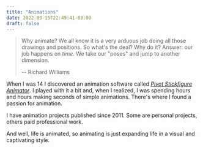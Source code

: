 ```yaml
---
title: "Animations"
date: 2022-03-15T22:49:41-03:00
draft: false
---
```


> Why animate?
> We all know it is a very arduous job doing all those drawings and positions.
> So what's the deal?
> Why do it?
> Answer: our job happens on *time*.
> We take our "poses" and jump to another dimension.
>
> -- Richard Williams

When I was 14 I discovered an animation software called [*Pivot Stickfigure Animator*](https://www.pivotanimator.net).
I played with it a bit and, when I realized, I was spending hours and hours making seconds of simple animations.
There's where I found a passion for animation.

I have animation projects published since 2011.
Some are personal projects, others paid professional work.

And well, life is animated, so animating is just expanding life in a visual and captivating style.
